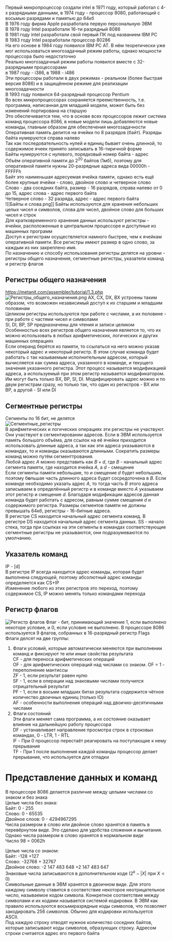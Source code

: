 Первый микропроцессор создали intel в 1971 году, который работал с 4-х разрядными данными, в 1974 году - процессор 8080, работающий с восьмью разрядами и памятью до 64кб  
В 1976 году фирма Apple разработала первую персональную ЭВМ  
В 1978 году Intel разработали 16-ти разрядный 8086  
В 1981 году intel разработали свой первый ПК под названием IBM PC  
В 1983 году Intel разработали процессор 80286  
На его основе в 1984 году появился IBM PC AT. В нём теоретически уже мог использоваться многозадачный режим работы, однако мощности процессора было недостаточно  
Реально многозадачный режим работы появился вместе с 32-разрядными процессорами  
в 1987 году - i386, в 1988 - i486  
Эти процессоры работали в двух режимах - реальном (более быстрая версия 8086) и в защищённом режиме для реализации многозадачности  
В 1993 году появился 64-разрядный процессор Pentium  
Во всех микропроцессорах сохраняется преемственность, т.е. программа, написанная для младшей модели, может быть без изменений портирована на старшую  
Это обеспечивается тем, что в основе всех процессоров лежит система команд процессора 8086, в новые модели лишь добавляются новые команды, главным образом для обеспечения многозадачности  
Оперативная память делится на ячейки по 8 разрядов (байт). Разряды байта нумеруются справа налево  
Так как последовательность нулей и единиц бывает очень длинной, то содержимое ячеек принято записывать в 16-тиричной форме  
Байты нумеруются с нулевого, порядковый номер байта - адрес  
Объём оперативной памяти до $2^{20}$ байтов (1мб), поэтому для оперативной памяти нужны 20-разрядные адреса вида 00000h - FFFFFh  
Байт это наименьшая адресуемая ячейка памяти, однако есть ещё более крупные ячейки - слово, двойное слово и четверное слово  
Слово - два соседних байта, размер - 16 разрядов, справа налево от 0 до 15, адрес слова - адрес первого байта  
Четверное слово - 32 разряда, адрес - адрес первого байта  
![[Байты и слова.png]]
Байты используются для хранения небольших целых чисел и символов, слова для чисел, двойное слово для больших чисел и строк  
Для кратковременного хранения данных используют регистры - ячейки, расположенные в центральном процессоре и доступные из машинных программ  
Доступ к регистрам осуществляется намного быстрее, чем к ячейкам оперативной памяти. Все регистры имеют размер в одно слово, за каждым из них закреплено имя.  
По назначению и способу использования регистры делятся на уровни - регистры общего назначения, сегментные регистры, указатели команд и регистр флагов  
## Регистры общего назначения
https://metanit.com/assembler/tutorial/1.3.php
![Регистры_общего_назначения.png](Embeds/Регистры_общего_назначения.png)
AX, CX, DX, BX устроены таким образом, что возможен независимый доступ к их старшим и младшим половинам  
Целиком регистры используются при работе с числами, а их половине - при работе с частями чисел и символами  
SI, DI, BP, SP предназначены для чтения и записи целиком  
Особенностью всех регистров общего назначения является то, что их можно использовать в любых арифметических, логических и других машинных операциях  
Если операнд берётся из памяти, то ссылаться на него можно указав некоторый адрес и некоторый регистр. В этом случае команда будет работать с так называемым исполнительным адресом, который вычисляется как сумма адреса, указанного в команде, и текущего значения указанного регистра. Этот процесс называется модификацией адреса, а используемый при этом регистр называется модификатором. Им могут быть только BX, BP, SI, DI. Модифицировать адрес можно и по двум регистрам сразу, но только так, что один из регистров - BX или BP, а другой - SI или DI  
## Сегментные регистры
Сегменты по 16 бит, не делятся  
![Сегментные_регистры](Embeds/Segment_registers.png)  
В арифметических и логических операциях эти регистры не участвуют. Они участвуют в сегментировании адресов. Если в ЭВМ используется память большого объёма, для ссылок на её ячейки приходится использовать длинные адреса, а так как эти адреса указываются в командах, то и команды оказываются длинными. Сократить размеры команд можно путём сегменттрования.  
Любой адрес $A$ можно представить как $B+d$, где $B$ - начальный адрес сегмента памяти, где находится ячейка $A$, а $d$ - смещение  
Если сегменты памяти небольшие, то и смещение $d$ будет небольшим, поэтому б**о**льшая часть длинного адреса будет сосредоточена в $B$. Если команде необходимо указать адрес $A$, то тогда часть $B$ этого адреса записываем в определённый регистр и в команде вместо $A$ указываем этот регистр и смещение $d.$ Благодаря модификации адресов данная команда будет работать с адресом, равным сумме смещения $d$ и содержимого регистра. Размеры сегментов памяти не должны превышать 64кб, регистры - 16-битные адреса.    
В регистре CS находится начальный адрес сегмента команд. В регистре DS находится начальный адрес сегмента данных. SS - начало стека, тогда при ссылках на эти сегменты в командах соответствующие сегментные регистры не указываются, они подразумеваются по умолчанию.  
## Указатель команд
IP - \[d]  
В регистре IP всегда находится адрес команды, которая будет выполнена следующей, поэтому абсолютный адрес команды определяется как CS+IP  
Изменение любого из этих регистров это переход, поэтому содержимое CS, IP можно менять только командами перехода  
## Регистр флагов
![Регистр флагов](Embeds/Регистр_флагов.png)
Флаг - бит, принимающий значение 1, если выполнено некоторе условие, и 0, если условие не выполнено. В процессоре 8086 используется 9 флагов, собранных в 16-разрядный регистр Flags  
Флаги делсят на две группы:  
1. Флаги условий, которые автоматически меняются при выполнении команд и фиксируют те или иные свойства результата  
CF - для переноса арифметических операций  
OF - для арифметических операций над числами со знаком. OF = 1 - переполнение мантиссы  
ZF - 1, если результат равен нулю  
SF - 1, если в операции над знаковыми числами получился отрицательный результат  
PF - 1, если в восьми младших битах результата содержится чётное количество двоичных единиц (только IO)  
AF - особенности выполнения операций над двоично-десятичными числами  
2. Флаги состояний  
Эти флаги меняет сама программа, а их состояние оказывает влияние на дальнейшую работу процессора  
DF - устанавливает направление просмотра строк в строковых командах, 0 - LTR, 1 - RTL  
IF - При 0 процессор перестаёт реагировать на поступающие к нему прерывания  
TF - При 1 после выполнения каждой команды процессор делает прерывание, что используется для отладки  
# Представление данных и команд
В процессоре 8086 делается различие между целыми числами со знаком и без знака  
Целые числа без знака:  
Байт: 0 - 255  
Слово: 0 - 65535  
Двойное слоов: 0 - 4294967295  
Числа размером в слово или двойное слово хранятся в память в перевёрнутом виде. Это сделано для удобства сложения и вычитания. Однако числа размером в слово хранятся в нормальном виде  
Число 98 = 0062h  

Целые числа со знаком:  
Байт: -128 +127  
Слово: -32768 + 32767  
Двойное слово: -2 147 483 648 +2 147 483 647  
Знаковые числа записываются в дополнительном коде ($2^{k}-|X|$ при $X<0$)  
Символьные данные в ЭВМ хранятся в двоичном виде. Для этого каждому символу ставится в соответствие некоторое неотрицательное число, называемое кодом символа. Конкретное соответствие между символами и их кодами называется системой кодировки. В ЭВМ как правило используются восьмиразрядные коды символов, что позволяет закодировать 256 символов. Обычно для кодировки используется ASCII.  
Под каждую строку отводят нужное количество соседних байтов, которые записывают коды символов, образующих строку. Адресом строки считается адрес его первого байта